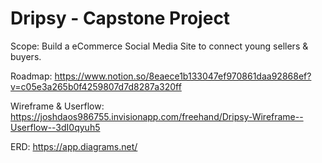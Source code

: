 # Dripsy - Capstone Project

Scope: Build a eCommerce Social Media Site to connect young sellers & buyers.

Roadmap:
https://www.notion.so/8eaece1b133047ef970861daa92868ef?v=c05e3a265b0f4259807d7d8287a320ff

Wireframe & Userflow: 
https://joshdaos986755.invisionapp.com/freehand/Dripsy-Wireframe--Userflow--3dI0qyuh5

ERD:
https://app.diagrams.net/